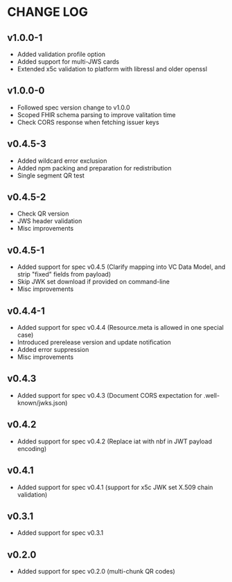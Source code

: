 # CHANGE LOG

## v1.0.0-1
 - Added validation profile option
 - Added support for multi-JWS cards
 - Extended x5c validation to platform with libressl and older openssl

## v1.0.0-0
 - Followed spec version change to v1.0.0
 - Scoped FHIR schema parsing to improve valitation time
 - Check CORS response when fetching issuer keys

## v0.4.5-3
 - Added wildcard error exclusion
 - Added npm packing and preparation for redistribution
 - Single segment QR test

## v0.4.5-2
 - Check QR version
 - JWS header validation
 - Misc improvements

## v0.4.5-1
 - Added support for spec v0.4.5 (Clarify mapping into VC Data Model, and strip "fixed" fields from payload)
 - Skip JWK set download if provided on command-line
 - Misc improvements

## v0.4.4-1
 - Added support for spec v0.4.4 (Resource.meta is allowed in one special case)
 - Introduced prerelease version and update notification
 - Added error suppression
 - Misc improvements

## v0.4.3
 - Added support for spec v0.4.3 (Document CORS expectation for .well-known/jwks.json)

## v0.4.2
 - Added support for spec v0.4.2 (Replace iat with nbf in JWT payload encoding)

## v0.4.1
 - Added support for spec v0.4.1 (support for x5c JWK set X.509 chain validation)

## v0.3.1
 - Added support for spec v0.3.1

## v0.2.0
 - Added support for spec v0.2.0 (multi-chunk QR codes)
